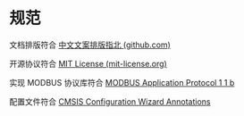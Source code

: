 # 规范

文档排版符合 [中文文案排版指北 (github.com)](https://github.com/sparanoid/chinese-copywriting-guidelines)

开源协议符合 [MIT License (mit-license.org)](https://mit-license.org/)

实现 MODBUS 协议库符合 [MODBUS Application Protocol 1 1 b](https://modbus.org/docs/Modbus_Application_Protocol_V1_1b3.pdf)

配置文件符合 [CMSIS Configuration Wizard Annotations](https://open-cmsis-pack.github.io/Open-CMSIS-Pack-Spec/main/html/configWizard.html)
